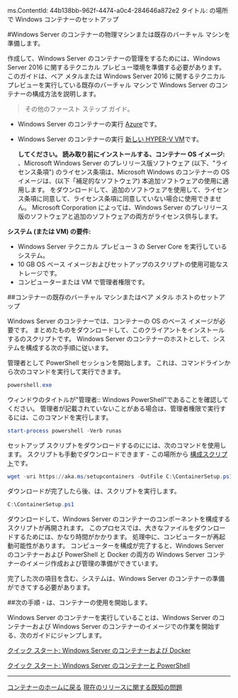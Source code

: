 ms.ContentId: 44b138bb-962f-4474-a0c4-284646a872e2
タイトル: の場所で Windows コンテナーのセットアップ

#Windows Server のコンテナーの物理マシンまたは既存のバーチャル マシンを準備します。

作成して、Windows Server のコンテナーの管理をするためには、Windows Server 2016 に関するテクニカル プレビュー環境を準備する必要があります。
このガイドは、ベア メタルまたは Windows Server 2016 に関するテクニカル プレビューを実行している既存のバーチャル マシンで Windows Server のコンテナーの構成方法を説明します。


> その他のファースト ステップ ガイド。
* Windows Server のコンテナーの実行 [Azure](./azure_setup.md)です。
* Windows Server のコンテナーの実行 [新しい HYPER-V VM](./container_setup.md)です。
    
    **してください。 読み取り前にインストールする、コンテナー OS イメージ:**  、Microsoft Windows Server のプレリリース版ソフトウェア (以下、"ライセンス条項") のライセンス条項は、Microsoft Windows のコンテナーの OS イメージは、(以下「補足的なソフトウェア) 本追加ソフトウェアの使用に適用します。
    をダウンロードして、追加のソフトウェアを使用して、ライセンス条項に同意して、ライセンス条項に同意していない場合に使用できません。
    Microsoft Corporation によっては、Windows Server のプレリリース版のソフトウェアと追加のソフトウェアの両方がライセンス供与します。
    


**システム (または VM) の要件:**
* Windows Server テクニカル プレビュー 3 の Server Core を実行しているシステム。
* 10 GB OS ベース イメージおよびセットアップのスクリプトの使用可能なストレージです。
* コンピューターまたは VM で管理者権限です。

##コンテナーの既存のバーチャル マシンまたはベア メタル ホストのセットアップ

Windows Server のコンテナーでは、コンテナーの OS のベース イメージが必要です。
まとめたものをダウンロードして、このクライアントをインストールするのスクリプトです。
Windows Server のコンテナーのホストとして、システムを構成する次の手順に従います。

管理者として PowerShell セッションを開始します。
これは、コマンドラインから次のコマンドを実行して実行できます。

``` powershell
powershell.exe
```

ウィンドウのタイトルが"管理者:: Windows PowerShell"であることを確認してください。
管理者が記載されていないことがある場合は、管理者権限で実行するには、このコマンドを実行します。

``` powershell
start-process powershell -Verb runas
```

セットアップ スクリプトをダウンロードするのにには、次のコマンドを使用します。
スクリプトも手動でダウンロードできます - この場所から [構成スクリプト](http://aka.ms/setupcontainers)です。

``` PowerShell
wget -uri https://aka.ms/setupcontainers -OutFile C:\ContainerSetup.ps1
```

 ダウンロードが完了したら後、は、スクリプトを実行します。
``` PowerShell
C:\ContainerSetup.ps1
```

ダウンロードして、Windows Server のコンテナーのコンポーネントを構成するスクリプトが再開されます。
このプロセスでは、大きなファイルをダウンロードするためには、かなり時間がかかります。
処理中に、コンピューターが再起動可能性があります。
コンピューターを構成が完了すると、Windows Server のコンテナーおよび PowerShell と Docker の両方の Windows Server コンテナーのイメージ作成および管理の準備ができています。


 完了した次の項目を含む、システムは、Windows Server のコンテナーの準備ができてする必要があります。



##次の手順 - は、コンテナーの使用を開始します。

Windows Server のコンテナーを実行していることは、Windows Server のコンテナーおよび Windows Server のコンテナーのイメージでの作業を開始する、次のガイドにジャンプします。


[クイック スタート: Windows Server のコンテナーおよび Docker](./manage_docker.md)


[クイック スタート: Windows Server のコンテナーと PowerShell](./manage_powershell.md)


-------------------


[コンテナーのホームに戻る](../containers_welcome.md)
[現在のリリースに関する既知の問題](../about/work_in_progress.md)



